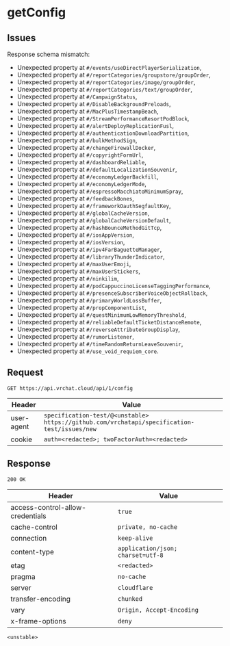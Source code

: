 # getConfig

## Issues
Response schema mismatch:
* Unexpected property at ``#/events/useDirectPlayerSerialization``,
* Unexpected property at ``#/reportCategories/groupstore/groupOrder``,
* Unexpected property at ``#/reportCategories/image/groupOrder``,
* Unexpected property at ``#/reportCategories/text/groupOrder``,
* Unexpected property at ``#/CampaignStatus``,
* Unexpected property at ``#/DisableBackgroundPreloads``,
* Unexpected property at ``#/MacPlusTimestampBeach``,
* Unexpected property at ``#/StreamPerformanceResortPodBlock``,
* Unexpected property at ``#/alertDeployReplicationFusl``,
* Unexpected property at ``#/authenticationDownloadPartition``,
* Unexpected property at ``#/bulkMethodSign``,
* Unexpected property at ``#/changeFirewallDocker``,
* Unexpected property at ``#/copyrightFormUrl``,
* Unexpected property at ``#/dashboardReliable``,
* Unexpected property at ``#/defaultLocalizationSouvenir``,
* Unexpected property at ``#/economyLedgerBackfill``,
* Unexpected property at ``#/economyLedgerMode``,
* Unexpected property at ``#/espressoMacchiatoMinimumSpray``,
* Unexpected property at ``#/feedbackBones``,
* Unexpected property at ``#/frameworkOauthSegfaultKey``,
* Unexpected property at ``#/globalCacheVersion``,
* Unexpected property at ``#/globalCacheVersionDefault``,
* Unexpected property at ``#/hashBounceMethodGitTcp``,
* Unexpected property at ``#/iosAppVersion``,
* Unexpected property at ``#/iosVersion``,
* Unexpected property at ``#/ipv4FarBaguetteManager``,
* Unexpected property at ``#/libraryThunderIndicator``,
* Unexpected property at ``#/maxUserEmoji``,
* Unexpected property at ``#/maxUserStickers``,
* Unexpected property at ``#/ninkilim``,
* Unexpected property at ``#/podCappuccinoLicenseTaggingPerformance``,
* Unexpected property at ``#/presenceSubscriberVoiceObjectRollback``,
* Unexpected property at ``#/primaryWorldLossBuffer``,
* Unexpected property at ``#/propComponentList``,
* Unexpected property at ``#/questMinimumLowMemoryThreshold``,
* Unexpected property at ``#/reliableDefaultTicketDistanceRemote``,
* Unexpected property at ``#/reverseAttributeGroupDisplay``,
* Unexpected property at ``#/rumorListener``,
* Unexpected property at ``#/timeRandomReturnLeaveSouvenir``,
* Unexpected property at ``#/use_void_requiem_core``.
## Request
`GET https://api.vrchat.cloud/api/1/config`

| Header | Value |
| ------ | ----- |
| user-agent | `specification-test/@<unstable> https://github.com/vrchatapi/specification-test/issues/new` |
| cookie | `auth=<redacted>; twoFactorAuth=<redacted>` |


## Response
`200 OK`

| Header | Value |
| ------ | ----- |
| access-control-allow-credentials | `true` |
| cache-control | `private, no-cache` |
| connection | `keep-alive` |
| content-type | `application/json; charset=utf-8` |
| etag | `<redacted>` |
| pragma | `no-cache` |
| server | `cloudflare` |
| transfer-encoding | `chunked` |
| vary | `Origin, Accept-Encoding` |
| x-frame-options | `deny` |

```jsonc
<unstable>
```
